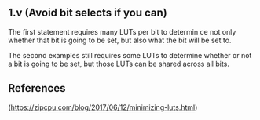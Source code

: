 ## 1.v (Avoid bit selects if you can)

The first statement requires many LUTs per bit to determin ce not only whether that bit is going to be set, but also what the bit will be set to.

The second examples still requires some LUTs to determine whether or not a bit is going to be set, but those LUTs can be shared across all bits.

## References
(https://zipcpu.com/blog/2017/06/12/minimizing-luts.html)